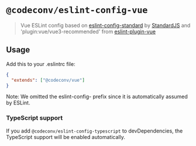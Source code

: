 # `@codeconv/eslint-config-vue`

> Vue ESLint config based on [eslint-config-standard](https://github.com/standard/eslint-config-standard) by
> [StandardJS](https://standardjs.com/) and 'plugin:vue/vue3-recommended' from
> [eslint-plugin-vue](https://eslint.vuejs.org/)

## Usage

Add this to your .eslintrc file:

```json
{
  "extends": ["@codeconv/vue"]
}
```

Note: We omitted the eslint-config- prefix since it is automatically assumed by ESLint.

### TypeScript support

If you add `@codeconv/eslint-config-typescript` to devDependencies, the TypeScript support will be enabled
automatically.
